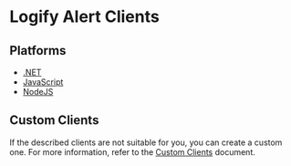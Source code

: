 # Logify Alert Clients

## Platforms
* [.NET](https://github.com/DevExpress/Logify.Alert.Clients/tree/develop/dotnet)
* [JavaScript](https://github.com/DevExpress/Logify.Alert.Clients/tree/develop/js/Logify.Alert.JS)
* [NodeJS](https://github.com/DevExpress/Logify.Alert.Clients/tree/develop/js/Logify.Alert.NodeJS)

## Custom Clients
If the described clients are not suitable for you, you can create a custom one. For more information, refer to the [Custom Clients](https://github.com/DevExpress/Logify.Alert.Clients/blob/develop/CustomClients.md) document.
